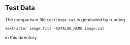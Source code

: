 Test Data
---------

The comparison file `testimage.cat` is generated by running

```
sextractor image.fits -CATALOG_NAME image.cat
```

in this directory.